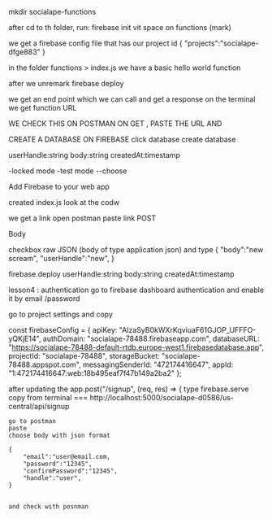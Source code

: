 mkdir socialape-functions

after cd to th folder, run:
firebase init
vit space on functions (mark)

we get a firebase config file that has our project id
{
"projects":"socialape-dfge883"
}

in the folder functions > index.js
we have a basic hello world function

after we unremark
firebase deploy

we get an end point which we can call and get a response
on the terminal we get function URL

WE CHECK THIS ON POSTMAN ON GET , PASTE THE URL
AND

CREATE A DATABASE
ON FIREBASE
click database create database

userHandle:string
body:string
createdAt:timestamp

-locked mode
-test mode --choose

Add Firebase to your web app

created index.js look at the codw

we get a link
open postman paste link
POST

Body

checkbox raw
JSON
(body of type application json)
and type
{
"body":"new scream",
"userHandle":"new",
}

firebase.deploy
userHandle:string
body:string
createdAt:timestamp

lesson4 : authentication
go to firebase dashboard authentication and enable it by email /password

go to project settings and copy

const firebaseConfig = {
apiKey: "AIzaSyB0kWXrKqviuaF61GJOP_UFFFO-yQKjE14",
authDomain: "socialape-78488.firebaseapp.com",
databaseURL: "https://socialape-78488-default-rtdb.europe-west1.firebasedatabase.app",
projectId: "socialape-78488",
storageBucket: "socialape-78488.appspot.com",
messagingSenderId: "472174416647",
appId: "1:472174416647:web:18b495eaf7f47b149a2ba2"
};

after updating the
app.post("/signup", (req, res) => {
type firebase.serve
copy from terminal
=== http://localhost:5000/socialape-d0586/us-central/api/signup

    go to postman
    paste
    choose body with json format

    {
        "email":"user@email.com,
        "password":"12345",
        "confirmPassword":"12345",
        "handle":"user",
    }


    and check with posnman
